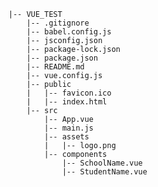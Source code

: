     |-- VUE_TEST
        |-- .gitignore
        |-- babel.config.js
        |-- jsconfig.json
        |-- package-lock.json
        |-- package.json
        |-- README.md
        |-- vue.config.js
        |-- public
        |   |-- favicon.ico
        |   |-- index.html
        |-- src
            |-- App.vue
            |-- main.js
            |-- assets
            |   |-- logo.png
            |-- components
                |-- SchoolName.vue
                |-- StudentName.vue
